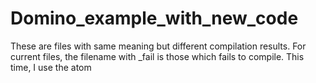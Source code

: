 # Domino_example_with_new_code
These are files with same meaning but different compilation results. For current files, the filename with _fail is those which fails to compile.
This time, I use the atom
